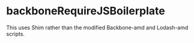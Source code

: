 backboneRequireJSBoilerplate
============================

This uses Shim rather than the modified Backbone-amd and Lodash-amd scripts.
